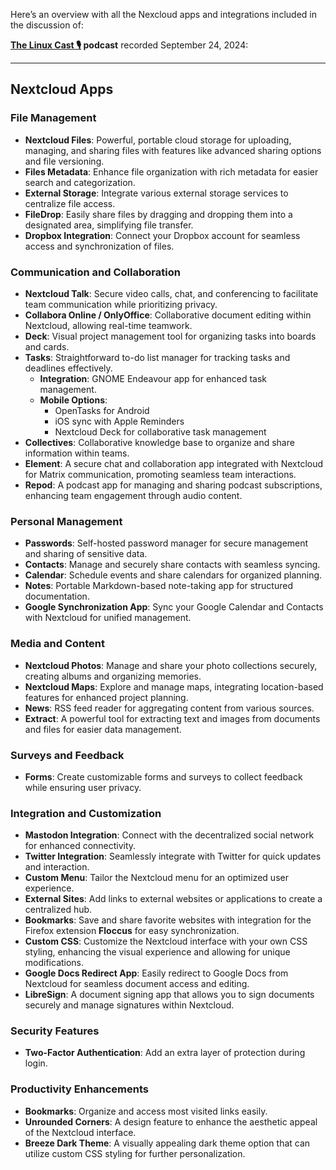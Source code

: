 Here’s an overview with all the Nexcloud apps and integrations included in the discussion of:

**[The Linux Cast 🎙️](https://www.youtube.com/watch?v=wIMengmlmhA) podcast** recorded September 24, 2024:

---

## **Nextcloud Apps**

### **File Management**
- **Nextcloud Files**: Powerful, portable cloud storage for uploading, managing, and sharing files with features like advanced sharing options and file versioning.
- **Files Metadata**: Enhance file organization with rich metadata for easier search and categorization.
- **External Storage**: Integrate various external storage services to centralize file access.
- **FileDrop**: Easily share files by dragging and dropping them into a designated area, simplifying file transfer.
- **Dropbox Integration**: Connect your Dropbox account for seamless access and synchronization of files.

### **Communication and Collaboration**
- **Nextcloud Talk**: Secure video calls, chat, and conferencing to facilitate team communication while prioritizing privacy.
- **Collabora Online / OnlyOffice**: Collaborative document editing within Nextcloud, allowing real-time teamwork.
- **Deck**: Visual project management tool for organizing tasks into boards and cards.
- **Tasks**: Straightforward to-do list manager for tracking tasks and deadlines effectively.
  - **Integration**: GNOME Endeavour app for enhanced task management.
  - **Mobile Options**:
    - OpenTasks for Android
    - iOS sync with Apple Reminders
    - Nextcloud Deck for collaborative task management
- **Collectives**: Collaborative knowledge base to organize and share information within teams.
- **Element**: A secure chat and collaboration app integrated with Nextcloud for Matrix communication, promoting seamless team interactions.
- **Repod**: A podcast app for managing and sharing podcast subscriptions, enhancing team engagement through audio content.

### **Personal Management**
- **Passwords**: Self-hosted password manager for secure management and sharing of sensitive data.
- **Contacts**: Manage and securely share contacts with seamless syncing.
- **Calendar**: Schedule events and share calendars for organized planning.
- **Notes**: Portable Markdown-based note-taking app for structured documentation.
- **Google Synchronization App**: Sync your Google Calendar and Contacts with Nextcloud for unified management.

### **Media and Content**
- **Nextcloud Photos**: Manage and share your photo collections securely, creating albums and organizing memories.
- **Nextcloud Maps**: Explore and manage maps, integrating location-based features for enhanced project planning.
- **News**: RSS feed reader for aggregating content from various sources.
- **Extract**: A powerful tool for extracting text and images from documents and files for easier data management.

### **Surveys and Feedback**
- **Forms**: Create customizable forms and surveys to collect feedback while ensuring user privacy.

### **Integration and Customization**
- **Mastodon Integration**: Connect with the decentralized social network for enhanced connectivity.
- **Twitter Integration**: Seamlessly integrate with Twitter for quick updates and interaction.
- **Custom Menu**: Tailor the Nextcloud menu for an optimized user experience.
- **External Sites**: Add links to external websites or applications to create a centralized hub.
- **Bookmarks**: Save and share favorite websites with integration for the Firefox extension **Floccus** for easy synchronization.
- **Custom CSS**: Customize the Nextcloud interface with your own CSS styling, enhancing the visual experience and allowing for unique modifications.
- **Google Docs Redirect App**: Easily redirect to Google Docs from Nextcloud for seamless document access and editing.
- **LibreSign**: A document signing app that allows you to sign documents securely and manage signatures within Nextcloud.

### **Security Features**
- **Two-Factor Authentication**: Add an extra layer of protection during login.

### **Productivity Enhancements**
- **Bookmarks**: Organize and access most visited links easily.
- **Unrounded Corners**: A design feature to enhance the aesthetic appeal of the Nextcloud interface.
- **Breeze Dark Theme**: A visually appealing dark theme option that can utilize custom CSS styling for further personalization.

